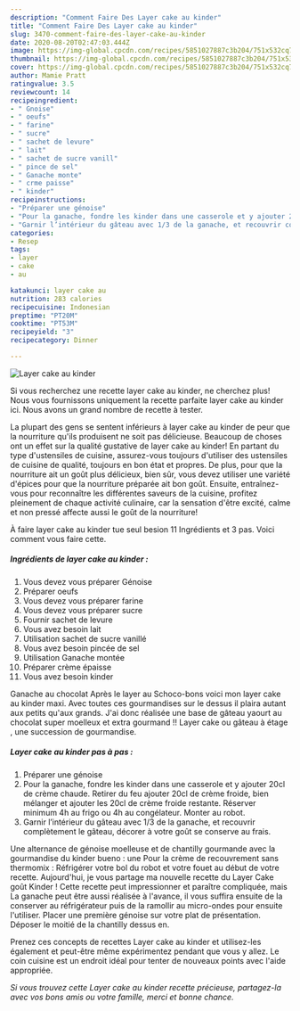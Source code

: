```yaml
---
description: "Comment Faire Des Layer cake au kinder"
title: "Comment Faire Des Layer cake au kinder"
slug: 3470-comment-faire-des-layer-cake-au-kinder
date: 2020-08-20T02:47:03.444Z
image: https://img-global.cpcdn.com/recipes/5851027887c3b204/751x532cq70/layer-cake-au-kinder-photo-principale-de-la-recette.jpg
thumbnail: https://img-global.cpcdn.com/recipes/5851027887c3b204/751x532cq70/layer-cake-au-kinder-photo-principale-de-la-recette.jpg
cover: https://img-global.cpcdn.com/recipes/5851027887c3b204/751x532cq70/layer-cake-au-kinder-photo-principale-de-la-recette.jpg
author: Mamie Pratt
ratingvalue: 3.5
reviewcount: 14
recipeingredient:
- " Gnoise"
- " oeufs"
- " farine"
- " sucre"
- " sachet de levure"
- " lait"
- " sachet de sucre vanill"
- " pince de sel"
- " Ganache monte"
- " crme paisse"
- " kinder"
recipeinstructions:
- "Préparer une génoise"
- "Pour la ganache, fondre les kinder dans une casserole et y ajouter 20cl de crème chaude. Retirer du feu ajouter 20cl de crème froide, bien mélanger et ajouter les 20cl de crème froide restante. Réserver minimum 4h au frigo ou 4h au congélateur. Monter au robot."
- "Garnir l’intérieur du gâteau avec 1/3 de la ganache, et recouvrir complètement le gâteau, décorer à votre goût se conserve au frais."
categories:
- Resep
tags:
- layer
- cake
- au

katakunci: layer cake au 
nutrition: 283 calories
recipecuisine: Indonesian
preptime: "PT20M"
cooktime: "PT53M"
recipeyield: "3"
recipecategory: Dinner

---
```



![Layer cake au kinder](https://img-global.cpcdn.com/recipes/5851027887c3b204/751x532cq70/layer-cake-au-kinder-photo-principale-de-la-recette.jpg)

Si vous recherchez une recette layer cake au kinder, ne cherchez plus! Nous vous fournissons uniquement la recette parfaite layer cake au kinder ici. Nous avons un grand nombre de recette à tester.

La plupart des gens se sentent inférieurs à layer cake au kinder de peur que la nourriture qu'ils produisent ne soit pas délicieuse. Beaucoup de choses ont un effet sur la qualité gustative de layer cake au kinder! En partant du type d'ustensiles de cuisine, assurez-vous toujours d'utiliser des ustensiles de cuisine de qualité, toujours en bon état et propres. De plus, pour que la nourriture ait un goût plus délicieux, bien sûr, vous devez utiliser une variété d'épices pour que la nourriture préparée ait bon goût. Ensuite, entraînez-vous pour reconnaître les différentes saveurs de la cuisine, profitez pleinement de chaque activité culinaire, car la sensation d'être excité, calme et non pressé affecte aussi le goût de la nourriture!

<!--inarticleads1-->

À faire layer cake au kinder tue seul besion 11 Ingrédients et 3 pas. Voici comment vous faire cette.

##### Ingrédients de layer cake au kinder :

1. Vous devez vous préparer  Génoise
1. Préparer  oeufs
1. Vous devez vous préparer  farine
1. Vous devez vous préparer  sucre
1. Fournir  sachet de levure
1. Vous avez besoin  lait
1. Utilisation  sachet de sucre vanillé
1. Vous avez besoin  pincée de sel
1. Utilisation  Ganache montée
1. Préparer  crème épaisse
1. Vous avez besoin  kinder


Ganache au chocolat  Après le layer au Schoco-bons voici mon layer cake au kinder maxi. Avec toutes ces gourmandises sur le dessus il plaira autant aux petits qu&#39;aux grands. J&#39;ai donc réalisée une base de gâteau yaourt au chocolat super moelleux et extra gourmand !! Layer cake ou gâteau à étage , une succession de gourmandise. 

<!--inarticleads2-->

##### Layer cake au kinder pas à pas :

1. Préparer une génoise
1. Pour la ganache, fondre les kinder dans une casserole et y ajouter 20cl de crème chaude. Retirer du feu ajouter 20cl de crème froide, bien mélanger et ajouter les 20cl de crème froide restante. Réserver minimum 4h au frigo ou 4h au congélateur. Monter au robot.
1. Garnir l’intérieur du gâteau avec 1/3 de la ganache, et recouvrir complètement le gâteau, décorer à votre goût se conserve au frais.


Une alternance de génoise moelleuse et de chantilly gourmande avec la gourmandise du kinder bueno : une Pour la crème de recouvrement sans thermomix : Réfrigérer votre bol du robot et votre fouet au début de votre recette. Aujourd&#39;hui, je vous partage ma nouvelle recette du Layer Cake goût Kinder ! Cette recette peut impressionner et paraître compliquée, mais La ganache peut être aussi réalisée à l&#39;avance, il vous suffira ensuite de la conserver au réfrigérateur puis de la ramollir au micro-ondes pour ensuite l&#39;utiliser. Placer une première génoise sur votre plat de présentation. Déposer le moitié de la chantilly dessus en. 

<!--inarticleads1-->

<p>
Prenez ces concepts de recettes Layer cake au kinder et utilisez-les également et peut-être même expérimentez pendant que vous y allez. Le coin cuisine est un endroit idéal pour tenter de nouveaux points avec l'aide appropriée.
</p>

<p>
<i>Si vous trouvez cette Layer cake au kinder recette précieuse, partagez-la avec vos bons amis ou votre famille, merci et bonne chance.</i>
</p>
